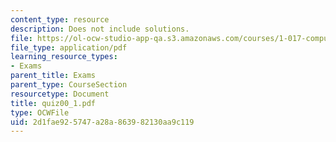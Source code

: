 ```yaml
---
content_type: resource
description: Does not include solutions.
file: https://ol-ocw-studio-app-qa.s3.amazonaws.com/courses/1-017-computing-and-data-analysis-for-environmental-applications-fall-2003/2d1fae925747a28a863982130aa9c119_quiz00_1.pdf
file_type: application/pdf
learning_resource_types:
- Exams
parent_title: Exams
parent_type: CourseSection
resourcetype: Document
title: quiz00_1.pdf
type: OCWFile
uid: 2d1fae92-5747-a28a-8639-82130aa9c119
---
```

